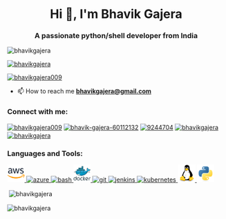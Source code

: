 <h1 align="center">Hi 👋, I'm Bhavik Gajera</h1>
<h3 align="center">A passionate python/shell developer from India</h3>

<p align="left"> <img src="https://komarev.com/ghpvc/?username=bhavikgajera&label=Profile%20views&color=0e75b6&style=flat" alt="bhavikgajera" /> </p>

<p align="left"> <a href="https://github.com/ryo-ma/github-profile-trophy"><img src="https://github-profile-trophy.vercel.app/?username=bhavikgajera" alt="bhavikgajera" /></a> </p>

<p align="left"> <a href="https://twitter.com/bhavikgajera009" target="blank"><img src="https://img.shields.io/twitter/follow/bhavikgajera009?logo=twitter&style=for-the-badge" alt="bhavikgajera009" /></a> </p>

- 📫 How to reach me **bhavikgajera@gmail.com**

<h3 align="left">Connect with me:</h3>
<p align="left">
<a href="https://twitter.com/bhavikgajera009" target="blank"><img align="center" src="https://raw.githubusercontent.com/rahuldkjain/github-profile-readme-generator/master/src/images/icons/Social/twitter.svg" alt="bhavikgajera009" height="30" width="40" /></a>
<a href="https://linkedin.com/in/bhavik-gajera-60112132" target="blank"><img align="center" src="https://raw.githubusercontent.com/rahuldkjain/github-profile-readme-generator/master/src/images/icons/Social/linked-in-alt.svg" alt="bhavik-gajera-60112132" height="30" width="40" /></a>
<a href="https://stackoverflow.com/users/9244704" target="blank"><img align="center" src="https://raw.githubusercontent.com/rahuldkjain/github-profile-readme-generator/master/src/images/icons/Social/stack-overflow.svg" alt="9244704" height="30" width="40" /></a>
<a href="https://www.hackerrank.com/bhavikgajera" target="blank"><img align="center" src="https://raw.githubusercontent.com/rahuldkjain/github-profile-readme-generator/master/src/images/icons/Social/hackerrank.svg" alt="bhavikgajera" height="30" width="40" /></a>
<a href="https://www.hackerearth.com/bhavikgajera" target="blank"><img align="center" src="https://raw.githubusercontent.com/rahuldkjain/github-profile-readme-generator/master/src/images/icons/Social/hackerearth.svg" alt="bhavikgajera" height="30" width="40" /></a>
</p>

<h3 align="left">Languages and Tools:</h3>
<p align="left"> <a href="https://aws.amazon.com" target="_blank" rel="noreferrer"> <img src="https://raw.githubusercontent.com/devicons/devicon/master/icons/amazonwebservices/amazonwebservices-original-wordmark.svg" alt="aws" width="40" height="40"/> </a> <a href="https://azure.microsoft.com/en-in/" target="_blank" rel="noreferrer"> <img src="https://www.vectorlogo.zone/logos/microsoft_azure/microsoft_azure-icon.svg" alt="azure" width="40" height="40"/> </a> <a href="https://www.gnu.org/software/bash/" target="_blank" rel="noreferrer"> <img src="https://www.vectorlogo.zone/logos/gnu_bash/gnu_bash-icon.svg" alt="bash" width="40" height="40"/> </a> <a href="https://www.docker.com/" target="_blank" rel="noreferrer"> <img src="https://raw.githubusercontent.com/devicons/devicon/master/icons/docker/docker-original-wordmark.svg" alt="docker" width="40" height="40"/> </a> <a href="https://git-scm.com/" target="_blank" rel="noreferrer"> <img src="https://www.vectorlogo.zone/logos/git-scm/git-scm-icon.svg" alt="git" width="40" height="40"/> </a> <a href="https://www.jenkins.io" target="_blank" rel="noreferrer"> <img src="https://www.vectorlogo.zone/logos/jenkins/jenkins-icon.svg" alt="jenkins" width="40" height="40"/> </a> <a href="https://kubernetes.io" target="_blank" rel="noreferrer"> <img src="https://www.vectorlogo.zone/logos/kubernetes/kubernetes-icon.svg" alt="kubernetes" width="40" height="40"/> </a> <a href="https://www.linux.org/" target="_blank" rel="noreferrer"> <img src="https://raw.githubusercontent.com/devicons/devicon/master/icons/linux/linux-original.svg" alt="linux" width="40" height="40"/> </a> <a href="https://www.python.org" target="_blank" rel="noreferrer"> <img src="https://raw.githubusercontent.com/devicons/devicon/master/icons/python/python-original.svg" alt="python" width="40" height="40"/> </a> </p>



<p>&nbsp;<img align="center" src="https://github-readme-stats.vercel.app/api?username=bhavikgajera&show_icons=true&locale=en" alt="bhavikgajera" /></p>

<p><img align="center" src="https://github-readme-streak-stats.herokuapp.com/?user=bhavikgajera&" alt="bhavikgajera" /></p>
